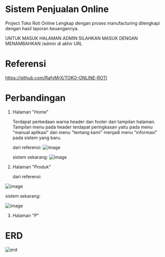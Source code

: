 # Sistem Penjualan Online 
Project Toko Roti Online Lengkap dengan proses manufacturing dilengkapi dengan hasil laporan keuangannya.

UNTUK MASUK HALAMAN ADMIN SILAHKAN MASUK DENGAN MENAMBAHKAN /admin di akhir URL

# Referensi

https://github.com/RafyMrX/TOKO-ONLINE-ROTI

# Perbandingan
1. Halaman "Home"

   Terdapat perbedaan warna header dan footer dari tampilan halaman.
   Tampilan menu pada header terdapat peringkasan yaitu pada menu "manual aplikasi" dan menu "tentang kami" menjadi menu "informasi" pada sistem yang baru.

   dari referensi:
![image](https://github.com/amaliazzr/sistem-penjualan-online-bakery/assets/152155151/deb9f7c7-6cd8-4a6b-9511-aa18f58ecc75)

   sistem sekarang:
![image](https://github.com/amaliazzr/sistem-penjualan-online-bakery/assets/152155151/2b175d91-a344-4bb3-879c-bf7a2606c09d)

2. Halaman "Produk"
  
   dari referensi:

![image](https://github.com/amaliazzr/sistem-penjualan-online-bakery/assets/152155151/6c0f44ec-bbee-4816-afa0-3ac85a0876a8)

   sistem sekarang:

![image](https://github.com/amaliazzr/sistem-penjualan-online-bakery/assets/152155151/44415c9c-6027-4498-868b-be4667c1607f)


3. Halaman "P"

   


# ERD
![erd](https://github.com/amaliazzr/sistem-penjualan-online-bakery/assets/152155151/29b04c2d-a6b8-4c64-a6e7-43c98950dcd2)

